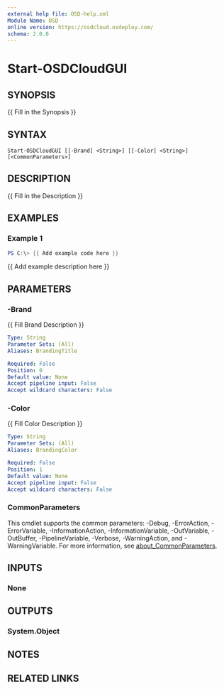 ```yaml
---
external help file: OSD-help.xml
Module Name: OSD
online version: https://osdcloud.osdeploy.com/
schema: 2.0.0
---
```


# Start-OSDCloudGUI

## SYNOPSIS
{{ Fill in the Synopsis }}

## SYNTAX

```
Start-OSDCloudGUI [[-Brand] <String>] [[-Color] <String>] [<CommonParameters>]
```

## DESCRIPTION
{{ Fill in the Description }}

## EXAMPLES

### Example 1
```powershell
PS C:\> {{ Add example code here }}
```

{{ Add example description here }}

## PARAMETERS

### -Brand
{{ Fill Brand Description }}

```yaml
Type: String
Parameter Sets: (All)
Aliases: BrandingTitle

Required: False
Position: 0
Default value: None
Accept pipeline input: False
Accept wildcard characters: False
```

### -Color
{{ Fill Color Description }}

```yaml
Type: String
Parameter Sets: (All)
Aliases: BrandingColor

Required: False
Position: 1
Default value: None
Accept pipeline input: False
Accept wildcard characters: False
```

### CommonParameters
This cmdlet supports the common parameters: -Debug, -ErrorAction, -ErrorVariable, -InformationAction, -InformationVariable, -OutVariable, -OutBuffer, -PipelineVariable, -Verbose, -WarningAction, and -WarningVariable. For more information, see [about_CommonParameters](http://go.microsoft.com/fwlink/?LinkID=113216).

## INPUTS

### None

## OUTPUTS

### System.Object
## NOTES

## RELATED LINKS
